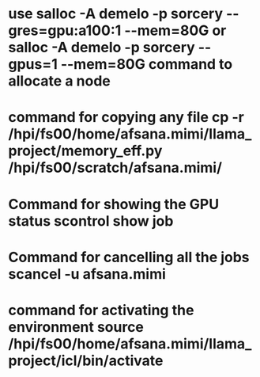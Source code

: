# use salloc -A demelo -p sorcery --gres=gpu:a100:1 --mem=80G or salloc -A demelo -p sorcery --gpus=1 --mem=80G  command to allocate a node
# command for copying any file cp -r /hpi/fs00/home/afsana.mimi/llama_project/memory_eff.py /hpi/fs00/scratch/afsana.mimi/
# Command for showing the GPU status scontrol show job
# Command for cancelling all the jobs scancel -u afsana.mimi
# command for activating the environment source /hpi/fs00/home/afsana.mimi/llama_project/icl/bin/activate
